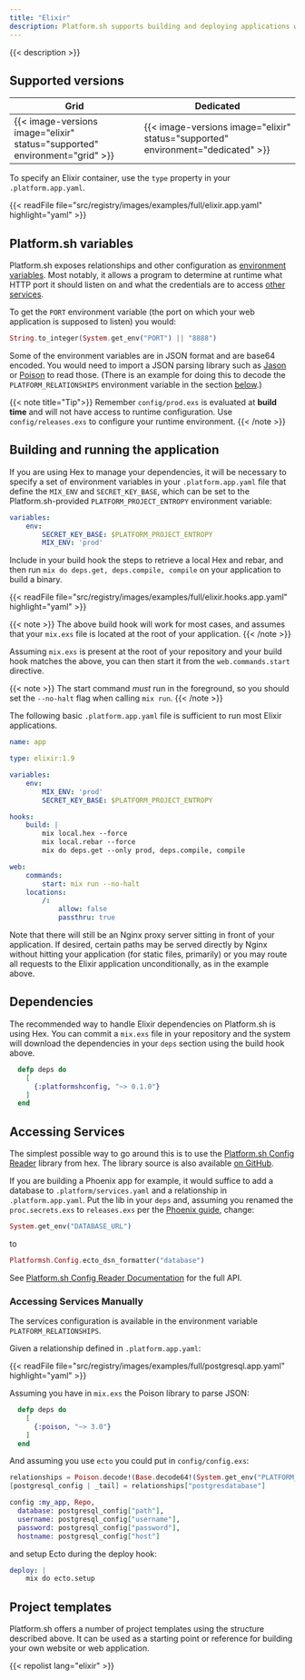 ```yaml
---
title: "Elixir"
description: Platform.sh supports building and deploying applications written in Elixir. There is no default flavor for the build phase, but you can define it explicitly in your build hook. Platform.sh Elixir images support both committed dependencies and download-on-demand. The underlying Erlang version is 22.0.7.
---
```


{{< description >}}

## Supported versions

| **Grid** | **Dedicated** |
|----------------------------------|---------------|
|  {{< image-versions image="elixir" status="supported" environment="grid" >}} | {{< image-versions image="elixir" status="supported" environment="dedicated" >}} |

To specify an Elixir container, use the `type` property in your `.platform.app.yaml`.

{{< readFile file="src/registry/images/examples/full/elixir.app.yaml" highlight="yaml" >}}

## Platform.sh variables

Platform.sh exposes relationships and other configuration as [environment variables](/development/variables.md). Most notably, it allows a program to determine at runtime what HTTP port it should listen on and what the credentials are to access [other services](/configuration/services/_index.md).

To get the `PORT` environment variable (the port on which your web application is supposed to listen) you would:

```elixir
String.to_integer(System.get_env("PORT") || "8888")
```

Some of the environment variables are in JSON format and are base64 encoded. You would need to import a JSON parsing library such as [Jason](https://hexdocs.pm/json/readme.html) or [Poison](https://hexdocs.pm/poison/api-reference.html) to read those. (There is an example for doing this to decode the `PLATFORM_RELATIONSHIPS` environment variable in the section [below](#accessing-services-manually).)

{{< note title="Tip">}}
Remember `config/prod.exs` is evaluated at **build time** and will not have access to runtime configuration. Use `config/releases.exs` to configure your runtime environment.
{{< /note >}}

## Building and running the application

If you are using Hex to manage your dependencies, it will be necessary to specify a set of environment variables in your `.platform.app.yaml` file that define the `MIX_ENV` and `SECRET_KEY_BASE`, which can be set to the Platform.sh-provided `PLATFORM_PROJECT_ENTROPY` environment variable:

```yaml
variables:
    env:
        SECRET_KEY_BASE: $PLATFORM_PROJECT_ENTROPY
        MIX_ENV: 'prod'
```

Include in your build hook the steps to retrieve a local Hex and rebar, and then run `mix do deps.get, deps.compile, compile` on your application to build a binary.

{{< readFile file="src/registry/images/examples/full/elixir.hooks.app.yaml" highlight="yaml" >}}

{{< note >}}
The above build hook will work for most cases, and assumes that your `mix.exs` file is located at the root of your application.
{{< /note >}}

Assuming `mix.exs` is present at the root of your repository and your build hook matches the above, you can then start it from the `web.commands.start` directive.

{{< note >}}
The start command _must_ run in the foreground, so you should set the `--no-halt` flag when calling `mix run`.
{{< /note >}}

The following basic `.platform.app.yaml` file is sufficient to run most Elixir applications.

```yaml
name: app

type: elixir:1.9

variables:
    env:
        MIX_ENV: 'prod'
        SECRET_KEY_BASE: $PLATFORM_PROJECT_ENTROPY

hooks:
    build: |
        mix local.hex --force
        mix local.rebar --force
        mix do deps.get --only prod, deps.compile, compile

web:
    commands:
        start: mix run --no-halt
    locations:
        /:
            allow: false
            passthru: true
```

Note that there will still be an Nginx proxy server sitting in front of your application. If desired, certain paths may be served directly by Nginx without hitting your application (for static files, primarily) or you may route all requests to the Elixir application unconditionally, as in the example above.

## Dependencies

The recommended way to handle Elixir dependencies on Platform.sh is using Hex. You can commit a `mix.exs` file in your repository and the system will download the dependencies in your `deps` section using the build hook above.

```elixir
  defp deps do
    [
	  {:platformshconfig, "~> 0.1.0"}
    ]
  end
```

## Accessing Services

The simplest possible way to go around this is to use the [Platform.sh Config Reader](https://hex.pm/packages/platformshconfig) library from hex. The library source is also available [on GitHub](https://github.com/platformsh/config-reader-elixir).

If you are building a Phoenix app for example, it would suffice to add a database to `.platform/services.yaml` and a relationship in `.platform.app.yaml`. Put the lib in your `deps` and, assuming you renamed the `proc.secrets.exs` to `releases.exs` per the [Phoenix guide](https://hexdocs.pm/phoenix/releases.html), change:

```elixir
System.get_env("DATABASE_URL")
```

to

```elixir
Platformsh.Config.ecto_dsn_formatter("database")
```

See [Platform.sh Config Reader Documentation](https://hexdocs.pm/platformshconfig/Platformsh.Config.html) for the full API.

### Accessing Services Manually

The services configuration is available in the environment variable `PLATFORM_RELATIONSHIPS`.

Given a relationship defined in `.platform.app.yaml`:

{{< readFile file="src/registry/images/examples/full/postgresql.app.yaml" highlight="yaml" >}}

Assuming you have in `mix.exs` the Poison library to parse JSON:

```elixir
  defp deps do
    [
      {:poison, "~> 3.0"}
    ]
  end
```

And assuming you use `ecto` you could put in `config/config.exs`:

```elixir
relationships = Poison.decode!(Base.decode64!(System.get_env("PLATFORM_RELATIONSHIPS")))
[postgresql_config | _tail] = relationships["postgresdatabase"]

config :my_app, Repo,
  database: postgresql_config["path"],
  username: postgresql_config["username"],
  password: postgresql_config["password"],
  hostname: postgresql_config["host"]
```

and setup Ecto during the deploy hook:

```yaml
deploy: |
    mix do ecto.setup
```

## Project templates

Platform.sh offers a number of project templates using the structure described above. It can be used as a starting point or reference for building your own website or web application.

{{< repolist lang="elixir" >}}
